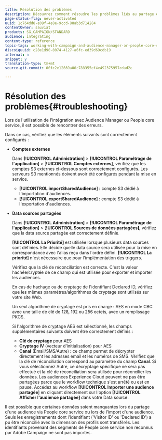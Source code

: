 ```yaml
---
title: Résolution des problèmes
description: Découvrez comment résoudre les problèmes liés au partage des ressources.
page-status-flag: never-activated
uuid: 1c764dd8-e09f-4e8e-9ccd-88ab3d714284
contentOwner: sauviat
products: SG_CAMPAIGN/STANDARD
audience: integrating
content-type: reference
topic-tags: working-with-campaign-and-audience-manager-or-people-core-service
discoiquuid: c28e1d90-8074-4127-a6fc-ed39d69cdb19
internal: n
snippet: y
translation-type: tm+mt
source-git-commit: 00fc2e12669a00c788355ef4e492375957cdad2e

---
```



# Résolution des problèmes{#troubleshooting}

Lors de l'utilisation de l'intégration avec Audience Manager ou People core service, il est possible de rencontrer des erreurs.

Dans ce cas, vérifiez que les éléments suivants sont correctement configurés :

* **Comptes externes**

   Dans **[!UICONTROL Administration]** &gt; **[!UICONTROL Paramétrage de l'application]** &gt; **[!UICONTROL Comptes externes]**, vérifiez que les comptes S3 externes ci-dessous sont correctement configurés. Les serveurs S3 mentionnés doivent avoir été configurés pendant la mise en service.

   * **[!UICONTROL importSharedAudience]** : compte S3 dédié à l'importation d'audiences.
   * **[!UICONTROL exportSharedAudience]** : compte S3 dédié à l'exportation d'audiences.

* **Data sources partagées**

   Dans **[!UICONTROL Administration]** &gt; **[!UICONTROL Paramétrage de l'application]** &gt; **[!UICONTROL Sources de données partagées]**, vérifiez que la data source partagée est correctement définie.

   **[!UICONTROL La Priorité]** est utilisée lorsque plusieurs data sources sont définies. Elle décide quelle data source sera utilisée pour la mise en correspondance avec l'alias reçu dans l'ordre défini. **[!UICONTROL La priorité]** n'est nécessaire que pour l'implémentation des triggers.

   Vérifiez que la clé de réconciliation est correcte. C'est la valeur hachée/cryptée de ce champ qui est utilisée pour exporter et importer les audiences.

   En cas de hachage ou de cryptage de l'identifiant Declared ID, vérifiez que les mêmes paramètres/algorithmes de cryptage sont utilisés sur votre site Web.

   Un seul algorithme de cryptage est pris en charge : AES en mode CBC avec une taille de clé de 128, 192 ou 256 octets, avec un remplissage PKCS.

   Si l'algorithme de cryptage AES est sélectionné, les champs supplémentaires suivants doivent être correctement définis :

   * **Clé de cryptage** pour AES
   * **Cryptage IV** (vecteur d'initialisation) pour AES
   * **Canal** (Email/SMS/Autre) : ce champ permet de décrypter directement les adresses email et les numéros de SMS. Vérifiez que la clé de réconciliation correspond au paramètre du champ **Canal**. Si vous sélectionnez Autre, ce décryptage spécifique ne sera pas effectué et la clé de réconciliation sera utilisée pour réconcilier les données.
   Les audiences Experience Cloud peuvent ne pas être partagées parce que le workflow technique s'est arrêté ou est en pause. Accédez au workflow **[!UICONTROL Importer une audience partagée]** en cliquant directement sur l'option **[!UICONTROL Afficher l'audience partagée]** dans votre Data source.

Il est possible que certaines données soient manquantes lors du partage d'une audience via People core service ou lors de l'import d'une audience. Seuls les enregistrements dont l'identifiant ('Visitor ID' ou 'Declared ID') a pu être réconcilié avec la dimension des profils sont transférés. Les identifiants provenant des segments de People core service non reconnus par Adobe Campaign ne sont pas importés.
